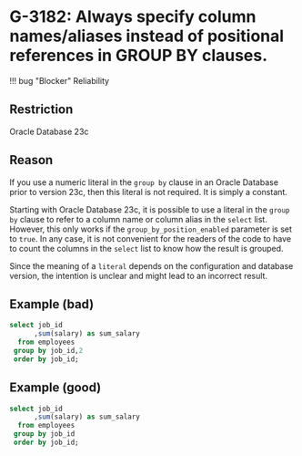 # G-3182: Always specify column names/aliases instead of positional references in GROUP BY clauses.

!!! bug "Blocker"
    Reliability

## Restriction

Oracle Database 23c

## Reason

If you use a numeric literal in the `group by` clause in an Oracle Database prior to version 23c, then this literal is not required. It is simply a constant.

Starting with Oracle Database 23c, it is possible to use a literal in the `group by` clause to refer to a column name or column alias in the `select` list. However, this only works if the `group_by_position_enabled` parameter is set to `true`. In any case, it is not convenient for the readers of the code to have to count the columns in the `select` list to know how the result is grouped.

Since the meaning of a `literal` depends on the configuration and database version, the intention is unclear and might lead to an incorrect result.

## Example (bad)

``` sql hl_lines="4"
select job_id
      ,sum(salary) as sum_salary
  from employees
 group by job_id,2
 order by job_id;
```

## Example (good)

``` sql hl_lines="4"
select job_id
      ,sum(salary) as sum_salary
  from employees
 group by job_id
 order by job_id;
```